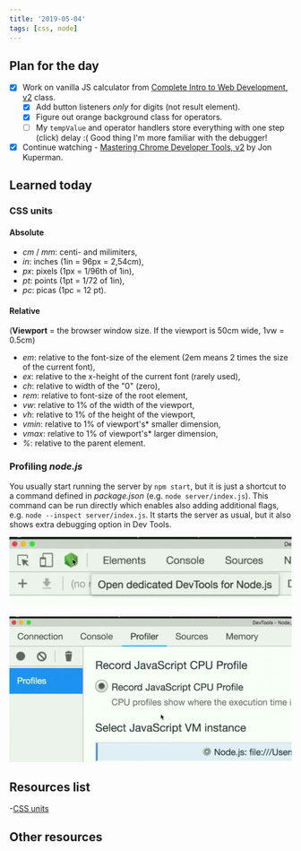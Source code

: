 ```yaml
---
title: '2019-05-04'
tags: [css, node]
---
```


## Plan for the day

- [x] Work on vanilla JS calculator from [Complete Intro to Web Development, v2](https://frontendmasters.com/courses/web-development-v2/) class.
  - [x] Add button listeners _only_ for digits (not result element).
  - [x] Figure out orange background class for operators.
  - [ ] My `tempValue` and operator handlers store everything with one step (click) delay :( Good thing I'm more familiar with the debugger!
- [x] Continue watching - [Mastering Chrome Developer Tools, v2](https://frontendmasters.com/courses/chrome-dev-tools-v2/) by Jon Kuperman.

## Learned today

### CSS units

#### Absolute

- _cm_ / _mm_: centi- and milimiters,
- _in_: inches (1in = 96px = 2,54cm),
- _px_: pixels (1px = 1/96th of 1in),
- _pt_: points (1pt = 1/72 of 1in),
- _pc_: picas (1pc = 12 pt).

#### Relative

(**Viewport** = the browser window size. If the viewport is 50cm wide, 1vw = 0.5cm)

- _em_: relative to the font-size of the element (2em means 2 times the size of the current font),
- _ex_: relative to the x-height of the current font (rarely used),
- _ch_: relative to width of the "0" (zero),
- _rem_: relative to font-size of the root element,
- _vw_: relative to 1% of the width of the viewport,
- _vh_: relative to 1% of the height of the viewport,
- _vmin_: relative to 1% of viewport's\* smaller dimension,
- _vmax_: relative to 1% of viewport's\* larger dimension,
- _%_: relative to the parent element.

### Profiling _node.js_

You usually start running the server by `npm start`, but it is just a shortcut to a command defined in _package.json_ (e.g. `node server/index.js`). This command can be run directly which enables also adding additional flags, e.g. `node --inspect server/index.js`. It starts the server as usual, but it also shows extra debugging option in Dev Tools.

![Node devtools 01](/img/codelogs/node-devtools-01.png)

![Node devtools 02](/img/codelogs/node-devtools-02.png)

## Resources list

-[CSS units](https://www.w3schools.com/cssref/css_units.asp)

## Other resources
